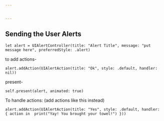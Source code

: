 ```yaml
---


---
```


<h2 id="sending-the-user-alerts">Sending the User Alerts</h2>
<pre><code>let alert = UIAlertController(title: "Alert Title", message: "put message here", preferredStyle: .alert)
</code></pre>
<p>to add actions-</p>
<pre><code>alert.addAction(UIAlertAction(title: "Ok", style: .default, handler: nil))
</code></pre>
<p>present-</p>
<pre><code>self.present(alert, animated: true)
</code></pre>
<p>To handle actions: (add actions like this instead)</p>
<pre><code>alert.addAction(UIAlertAction(title: "Yes", style: .default, handler: { action in  print("Yay! You brought your towel!") }))
</code></pre>

